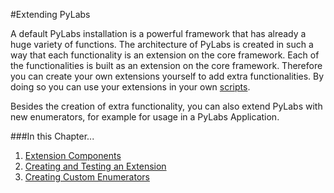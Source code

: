 [scripts]: /pylabsdoc/#/Scripting/Home
[comp]: /pylabsdoc/#/ExtendingPyLabs/ExtensionComponents
[create]: /pylabsdoc/#/ExtendingPyLabs/CreateExtension
[enum]: /pylabsdoc/#/ExtendingPyLabs/CreateEnumerators



#Extending PyLabs

A default PyLabs installation is a powerful framework that has already a huge variety of functions. The architecture of PyLabs is created in such a way that each functionality is an extension on the core framework. 
Each of the functionalities is built as an extension on the core framework. Therefore you can create your own extensions yourself to add extra functionalities. By doing so you can use your extensions in your own [scripts][].

Besides the creation of extra functionality, you can also extend PyLabs with new enumerators, for example for usage in a PyLabs Application.

###In this Chapter...

1. [Extension Components][comp]
2. [Creating and Testing an Extension][create]
3. [Creating Custom Enumerators][enum]